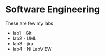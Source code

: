 # Software Engineering

These are few my labs

* lab1 - Git
* lab2 - UML
* lab3 - jira
* lab4 - Ni LabVIEW
